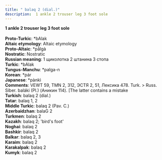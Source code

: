 ```yaml
---
title: " balaq 2 (dial.)"
description:  1 ankle 2 trouser leg 3 foot sole
---
```

<strong> 1 ankle 2 trouser leg 3 foot sole</strong><br><br>
<strong>Proto-Turkic</strong>:  *bAlak<br>
<strong>Altaic etymology</strong>:  Altaic etymology<br>
<strong> Proto-Altaic</strong>:  *pằlgà<br>
<strong>Nostratic</strong>:  Nostratic<br>
<strong>Russian meaning</strong>:  1 щиколотка 2 штанина 3 стопа<br>
<strong>Turkic</strong>:  *bAlak<br>
<strong>Tungus-Manchu</strong>:  *palga-n<br>
<strong>Korean</strong>:  *pár<br>
<strong>Japanese</strong>:  *pànkì<br>
<strong>Comments</strong>:  VEWT 59, TMN 2, 312, ЭСТЯ 2, 51, Лексика 478. Turk. > Russ. Siber. baláki (Pl.) (Аникин 114). [The latter contains a mistake<br>
<strong>Turkish</strong>:  balaq 2 (dial.)<br>
<strong>Tatar</strong>:  balaq 1, 2<br>
<strong>Middle Turkic</strong>:  balaq 2 (Pav. C.)<br>
<strong>Azerbaidzhan</strong>:  balaG 2<br>
<strong>Turkmen</strong>:  balaq 2<br>
<strong>Kazakh</strong>:  balaq 2; 'bird's foot'<br>
<strong>Noghai</strong>:  balaq 2<br>
<strong>Bashkir</strong>:  balaq 2<br>
<strong>Balkar</strong>:  balaq 2, 3<br>
<strong>Karaim</strong>:  balaq 2<br>
<strong>Karakalpak</strong>:  balaq 2<br>
<strong>Kumyk</strong>:  balaq 2<br>


